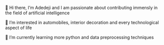 👋 Hi there, I’m Adedeji and I am passionate about contributing immensly in the field of artificial intelligence

👀 I’m interested in automobiles, interior decoration and every technological aspect of life

🌱 I’m currently learning more python and data preprocessing techniques
